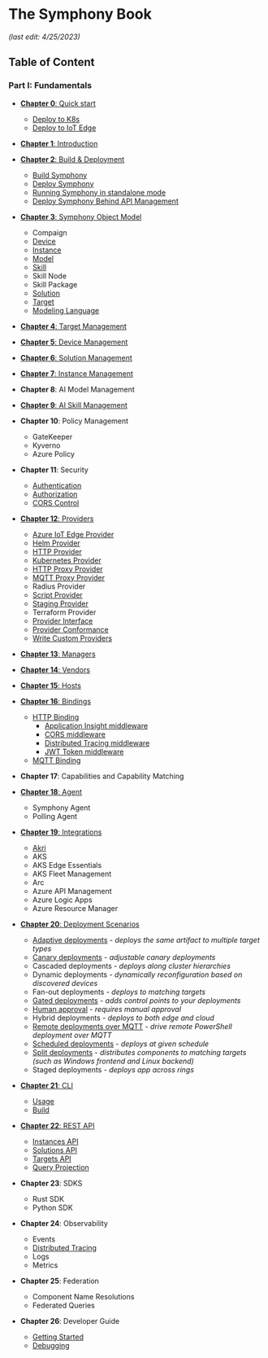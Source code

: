 # The Symphony Book

_(last edit: 4/25/2023)_

## Table of Content

### Part I: Fundamentals

* [**Chapter 0**: Quick start](symphony-book/quick_start/quick_start.md)
    * [Deploy to K8s](symphony-book/quick_start/deploy_prometheus_k8s.md)
    * [Deploy to IoT Edge](symphony-book/quick_start/deploy_solution_to_azure_iot_edge.md)
* [**Chapter 1**: Introduction](symphony-book/introduction/introduction.md)
* [**Chapter 2**: Build & Deployment](symphony-book/build_deployment/build_deployment.md)
    * [Build Symphony](symphony-book/build_deployment/build.md)
    * [Deploy Symphony](symphony-book/build_deployment/deploy.md)
    * [Running Symphony in standalone mode](symphony-book/build_deployment/standalone.md)
    * [Deploy Symphony Behind API Management](symphony-book/build_deployment/apim.md)
* [**Chapter 3**: Symphony Object Model](symphony-book/uom/uom.md)
    * Compaign
    * [Device](symphony-book/uom/device.md)    
    * [Instance](symphony-book/uom/instance.md)
    * [Model](symphony-book/uom/ai-model.md)
    * [Skill](symphony-book/uom/ai-skill.md)    
    * Skill Node
    * Skill Package
    * [Solution](symphony-book/uom/solution.md)    
    * [Target](symphony-book/uom/target.md)
    * [Modeling Language](./symphony-book/uom/property-expressions.md)
* [**Chapter 4**: Target Management](symphony-book/target-management/target-management.md)    
* [**Chapter 5**: Device Management](symphony-book/device-management/device-management.md)
* [**Chapter 6**: Solution Management](symphony-book/solution-management/solution-management.md)
* [**Chapter 7**: Instance Management](symphony-book/instance-management/instance-management.md)
* **Chapter 8**: AI Model Management
* [**Chapter 9**: AI Skill Management](symphony-book/skill-management/skill-management.md)
* **Chapter 10**: Policy Management
    * GateKeeper
    * Kyverno
    * Azure Policy
* **Chapter 11**: Security
    * [Authentication](symphony-book/security/authentication.md)
    * [Authorization](symphony-book/security/authorization.md)
    * [CORS Control](symphony-book/bindings/cors.md)
* [**Chapter 12**: Providers](symphony-book/providers/overview.md)
    * [Azure IoT Edge Provider](symphony-book/providers/iot_provider.md)
    * [Helm Provider](symphony-book/providers/helm_provider.md)
    * [HTTP Provider](symphony-book/providers/http_provider.md)    
    * [Kubernetes Provider](symphony-book/providers/k8s_provider.md)
    * [HTTP Proxy Provider](symphony-book/providers/http_proxy_provider.md)
    * [MQTT Proxy Provider](symphony-book/providers/mqtt_proxy_provider.md)
    * Radius Provider
    * [Script Provider](symphony-book/providers/script_provider.md)
    * [Staging Provider](symphony-book/providers/staging_provider.md)
    * Terraform Provider
    * [Provider Interface](symphony-book/providers/provider_interface.md)
    * [Provider Conformance](symphony-book/providers/conformance.md)
    * [Write Custom Providers](symphony-book/providers/python_provider.md)
* [**Chapter 13**: Managers](symphony-book/managers/overview.md)
* [**Chapter 14**: Vendors](symphony-book/vendors/overview.md)
* [**Chapter 15**: Hosts](symphony-book/hosts/overview.md)
* [**Chapter 16**: Bindings](symphony-book/bindings/overview.md)
    * [HTTP Binding](symphony-book/bindings/http-binding.md)
        * [Application Insight middleware](symphony-book/bindings/app-insight.md)
        * [CORS middleware](symphony-book/bindings/cors.md)
        * [Distributed Tracing middleware](symphony-book/bindings/tracing.md)
        * [JWT Token middleware](symphony-book/bindings/jwt-handler.md)
    * [MQTT Binding](symphony-book/bindings/mqtt-binding.md)
* **Chapter 17**: Capabilities and Capability Matching
* [**Chapter 18**: Agent](symphony-book/agent/agent.md)
    * Symphony Agent
    * Polling Agent
* [**Chapter 19**: Integrations](symphony-book/integrations/overview.md)
    * [Akri](symphony-book/akri/akri.md)
    * AKS
    * AKS Edge Essentials
    * AKS Fleet Management
    * Arc
    * Azure API Management
    * Azure Logic Apps
    * Azure Resource Manager
    
* [**Chapter 20**: Deployment Scenarios](symphony-book/scenarios/development-scenarios.md)    
    * [Adaptive deployments](symphony-book/scenarios/adaptive-deployment.md) - _deploys the same artifact to multiple target types_
    * [Canary deployments](symphony-book/instance-management/instance-management.md#canary-deployment) - _adjustable canary deployments_
    * Cascaded deployments - _deploys along cluster hierarchies_
    * Dynamic deployments - _dynamically reconfiguration based on discovered devices_
    * Fan-out deployments - _deploys to matching targets_
    * [Gated deployments](symphony-book/scenarios/gated-deployment.md) - _adds control points to your deployments_
    * [Human approval](symphony-book/scenarios/human-approval.md) - _requires manual approval_
    * Hybrid deployments - _deploys to both edge and cloud_
    * [Remote deployments over MQTT](symphony-book/scenarios/remote-deployment-over-mqtt.md) - _drive remote PowerShell deployment over MQTT_
    * [Scheduled deployments](symphony-book/instance-management/instance-management.md#scheduled-deployment) - _deploys at given schedule_
    * [Split deployments](symphony-book/scenarios/linux-with-uwp-frontend.md) - _distributes components to matching targets (such as Windows frontend and Linux backend)_
    * Staged deployments - _deploys app across rings_
* [**Chapter 21**: CLI](symphony-book/cli/cli.md)
  * [Usage](symphony-book/cli/cli.md)
  * [Build](symphony-book/cli/build_cli.md)
* [**Chapter 22**: REST API](symphony-book/api/api.md)
    * [Instances API](symphony-book/api/instances-api.md)
    * [Solutions API](symphony-book/api/solutions-api.md)
    * [Targets API](symphony-book/api/targets-api.md)
    * [Query Projection](symphony-book/api/projection.md)
* **Chapter 23**: SDKS
    * Rust SDK
    * Python SDK
* **Chapter 24**: Observability
    * Events
    * [Distributed Tracing](symphony-book/observability/distributed-tracing.md)
    * Logs
    * Metrics
* **Chapter 25**: Federation
    * Component Name Resolutions
    * Federated Queries
* **Chapter 26**: Developer Guide
    * [Getting Started](./symphony-book/dev-guide/getting-started.md)
    * [Debugging](./symphony-book/dev-guide/debugging-api.md)